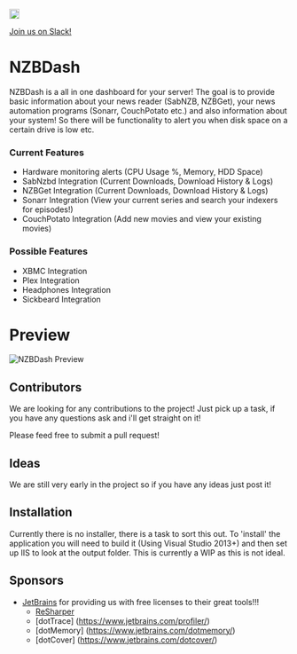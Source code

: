 <a href="https://ci.appveyor.com/project/tidusjar/NZBDash"><image src="https://ci.appveyor.com/api/projects/status/github/tidusjar/NZBDash?branch=SettingsPage&svg=true" height="18"></a> 

<a href="https://nzbdash.slack.com/messages/general/">Join us on Slack!</a>

# NZBDash

NZBDash is a all in one dashboard for your server! 
The goal is to provide basic information about your news reader (SabNZB, NZBGet), your news automation programs (Sonarr, CouchPotato etc.) and also information about your system!
So there will be functionality to alert you when disk space on a certain drive is low etc.

### Current Features
- Hardware monitoring alerts (CPU Usage %, Memory, HDD Space)
- SabNzbd Integration (Current Downloads, Download History & Logs)
- NZBGet Integration (Current Downloads, Download History & Logs)
- Sonarr Integration (View your current series and search your indexers for episodes!)
- CouchPotato Integration (Add new movies and view your existing movies)

### Possible Features
- XBMC Integration
- Plex Integration
- Headphones Integration
- Sickbeard Integration

# Preview 

![NZBDash Preview](http://i.imgur.com/MKDE9Nr.gif)

## Contributors

We are looking for any contributions to the project! Just pick up a task, if you have any questions ask and i'll get straight on it!

Please feed free to submit a pull request!

## Ideas

We are still very early in the project so if you have any ideas just post it!

## Installation

Currently there is no installer, there is a task to sort this out. To 'install' the application you will need to build it (Using Visual Studio 2013+) and then set up IIS to look at the output folder. This is currently a WIP as this is not ideal.

## Sponsors
- [JetBrains](http://www.jetbrains.com/) for providing us with free licenses to their great tools!!!
    - [ReSharper](http://www.jetbrains.com/resharper/)
    - [dotTrace] (https://www.jetbrains.com/profiler/)
    - [dotMemory] (https://www.jetbrains.com/dotmemory/)
    - [dotCover] (https://www.jetbrains.com/dotcover/)

